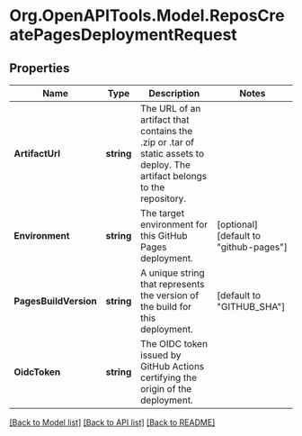 # Org.OpenAPITools.Model.ReposCreatePagesDeploymentRequest

## Properties

Name | Type | Description | Notes
------------ | ------------- | ------------- | -------------
**ArtifactUrl** | **string** | The URL of an artifact that contains the .zip or .tar of static assets to deploy. The artifact belongs to the repository. | 
**Environment** | **string** | The target environment for this GitHub Pages deployment. | [optional] [default to "github-pages"]
**PagesBuildVersion** | **string** | A unique string that represents the version of the build for this deployment. | [default to "GITHUB_SHA"]
**OidcToken** | **string** | The OIDC token issued by GitHub Actions certifying the origin of the deployment. | 

[[Back to Model list]](../README.md#documentation-for-models) [[Back to API list]](../README.md#documentation-for-api-endpoints) [[Back to README]](../README.md)

